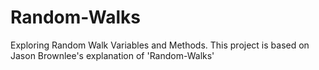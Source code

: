 # Random-Walks
Exploring Random Walk Variables and Methods.
This project is based on Jason Brownlee's explanation of 'Random-Walks' 
